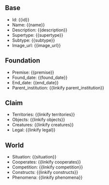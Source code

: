 ## Base
- <span class="text-field" data-tooltip="Text">Id</span>: {{id}}
- <span class="text-field" data-tooltip="Text">Name</span>: {{name}}
- <span class="text-field" data-tooltip="Text">Description</span>: {{description}}
- <span class="text-field" data-tooltip="Text">Supertype</span>: {{supertype}}
- <span class="text-field" data-tooltip="Text">Subtype</span>: {{subtype}}
- <span class="text-field" data-tooltip="Text">Image_url</span>: {{image_url}}

## Foundation
- <span class="text-field" data-tooltip="Text">Premise</span>: {{premise}}
- <span class="number-field" data-tooltip="Number">Found_date</span>: {{found_date}}
- <span class="number-field" data-tooltip="Number">End_date</span>: {{end_date}}
- <span class="link-field" data-tooltip="Single Institution">Parent_institution</span>: {{linkify parent_institution}}

## Claim
- <span class="multi-link-field" data-tooltip="Multi Territory">Territories</span>: {{linkify territories}}
- <span class="multi-link-field" data-tooltip="Multi Object">Objects</span>: {{linkify objects}}
- <span class="multi-link-field" data-tooltip="Multi Creature">Creatures</span>: {{linkify creatures}}
- <span class="multi-link-field" data-tooltip="Multi Law">Legal</span>: {{linkify legal}}

## World
- <span class="text-field" data-tooltip="Text">Situation</span>: {{situation}}
- <span class="multi-link-field" data-tooltip="Multi Institution">Cooperates</span>: {{linkify cooperates}}
- <span class="multi-link-field" data-tooltip="Multi Institution">Competition</span>: {{linkify competition}}
- <span class="multi-link-field" data-tooltip="Multi Construct">Constructs</span>: {{linkify constructs}}
- <span class="multi-link-field" data-tooltip="Multi Phenomenon">Phenomena</span>: {{linkify phenomena}}
